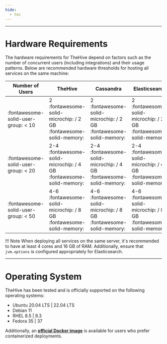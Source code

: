 ```yaml
---
hide:
  - toc
---
```


---

# Hardware Requirements

The hardware requirements for TheHive depend on factors such as the number of concurrent users (including integrations) and their usage patterns. Below are recommended hardware thresholds for hosting all services on the same machine:

| Number of Users  | TheHive               | Cassandra             | Elasticsearch         |
| ---------------- | --------------------- | --------------------- | --------------------- |
| :fontawesome-solid-user-group: < 10 | 2 :fontawesome-solid-microchip: / 2 GB :fontawesome-solid-memory: | 2 :fontawesome-solid-microchip: / 2 GB :fontawesome-solid-memory: | 2 :fontawesome-solid-microchip: / 2 GB :fontawesome-solid-memory: |
| :fontawesome-solid-user-group: < 20 | 2-4 :fontawesome-solid-microchip: / 4 GB :fontawesome-solid-memory: | 2-4 :fontawesome-solid-microchip: / 4 GB :fontawesome-solid-memory: | 2-4 :fontawesome-solid-microchip: / 4 GB :fontawesome-solid-memory: |
| :fontawesome-solid-user-group: < 50 | 4-6 :fontawesome-solid-microchip: / 8 GB :fontawesome-solid-memory: | 4-6 :fontawesome-solid-microchip: / 8 GB :fontawesome-solid-memory: | 4-6 :fontawesome-solid-microchip: / 8 GB :fontawesome-solid-memory: |

!!! Note
    When deploying all services on the same server, it's recommended to have at least 4 cores and 16 GB of RAM. Additionally, ensure that `jvm.options` is configured appropriately for Elasticsearch.

---

# Operating System

TheHive has been tested and is officially supported on the following operating systems:

- Ubuntu 20.04 LTS | 22.04 LTS
- Debian 11
- RHEL 8.5 | 9.3
- Fedora 35 | 37

Additionally, an [**official Docker image**](https://hub.docker.com/r/strangebee/TheHive/tags) is available for users who prefer containerized deployments.

&nbsp;